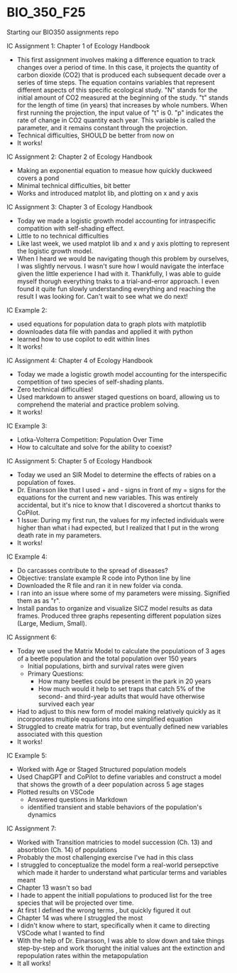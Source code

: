 # BIO_350_F25

Starting our BIO350 assignments repo

IC Assignment 1: Chapter 1 of Ecology Handbook
- This first assignment involves making a difference equation to track changes over a period of time. In this case, it projects the quantity of carbon dioxide (CO2) that is produced each subsequent decade over a series of time steps. The equation contains variables that represent different aspects of this specific ecological study. "N" stands for the initial amount of CO2 measured at the beginning of the study. "t" stands for the length of time (in years) that increases by whole numbers. When first running the projection, the input value of "t" is 0. "p" indicates the rate of change in CO2 quantity each year. This variable is called the parameter, and it remains constant through the projection.
- Technical difficulties, SHOULD be better from now on
- It works!

IC Assignment 2: Chapter 2 of Ecology Handbook
- Making an exponential equation to measue how quickly duckweed covers a pond
- Minimal technical difficulties, bit better
- Works and introduced matplot lib, and plotting on x and y axis

IC Assignment 3: Chapter 3 of Ecology Handbook
- Today we made a logistic growth model accounting for intraspecific compatition with self-shading effect.
- Little to no technical difficulties
- Like last week, we used matplot lib and x and y axis plotting to represent the logistic growth model.
- When I heard we would be navigating though this problem by ourselves, I was slightly nervous. I wasn't sure how I would navigate the interface given the little experience I had with it. Thankfully, I was able to guide myself thorugh everything tnaks to a trial-and-error approach. I even found it quite fun slowly understanding everything and reaching the result I was looking for. Can't wait to see what we do next!

IC Example 2:
- used equations for population data to graph plots with matplotlib
- downloades data file with pandas and applied it with python
- learned how to use copilot to edit within lines
- It works!

IC Assignment 4: Chapter 4 of Ecology Handbook
- Today we made a logistic growth model accounting for the interspecific competition of two species of self-shading plants.
- Zero technical difficulties!
- Used markdown to answer staged questions on board, allowing us to comprehend the material and practice problem solving.
- It works!

IC Example 3:
- Lotka-Volterra Competition: Population Over Time
- How to calcultate and solve for the ability to coexist?

IC Assignment 5: Chapter 5 of Ecology Handbook
- Today we used an SIR Model to determine the effects of rabies on a population of foxes.
- Dr. Einarsson like that I used + and - signs in front of my = signs for the equations for the current and new variables. This was entirely accidental, but it's nice to know that I discovered a shortcut thanks to CoPilot.
- 1 Issue: During my first run, the values for my infected individuals were higher than what i had expected, but I realized that I put in the wrong death rate in my parameters.
- It works!

IC Example 4:
- Do carcasses contribute to the spread of diseases?
- Objective: translate example R code into Python line by line
- Downloaded the R file and ran it in new folder via conda. 
- I ran into an issue where some of my parameters were missing. Signified them as as "r". 
- Install pandas to organize and visualize SICZ model results as data frames. Produced three graphs repesenting different population sizes (Large, Medium, Small).

IC Assignment 6:
- Today we used the Matrix Model to calculate the populatioon of 3 ages of a beetle population and the total population over 150 years
    - Initial populations, birth and survival rates were given
    - Primary Questions:
      - How many beetles could be present in the park in 20 years
      - How much would it help to set traps that catch 5% of the second- and third-year adults that would have otherwise survived each year
- Had to adjust to this new form of model making relatively quickly as it incorporates multiple equations into one simplified equation
- Struggled to create matrix for trap, but eventually defined new variables associated with this question
- It works!

IC Example 5:
- Worked with Age or Staged Structured population models
- Used ChapGPT and CoPilot to define variables and construct a model that shows the growth of a deer population across 5 age stages
- Plotted results on VSCode
  - Answered questions in Markdown 
   - identified transient and stable behaviors of the population's dynamics

IC Assignment 7:
- Worked with Transition matricies to model succession (Ch. 13) and absorbtion (Ch. 14) of populations
- Probably the most challenging exercise I've had in this class
 - I struggled to conceptualize the model form a real-world persepctive which made it harder to understand what particular terms and variables meant
 - Chapter 13 wasn't so bad
  - I hade to appent the initiall populations to produced list for the tree species that will be projected over time.
  - At first I defined the wrong terms , but quickly figured it out
- Chapter 14 was where I struggled the most
 - I didn't know where to start, specifically when it came to directing VSCode what I wanted to find
 - With the help of Dr. Einarsson, I was able to slow down and take things step-by-step and work thorught the initial values ant the extinction and repopulation rates within the metapopulation
- It all works!
